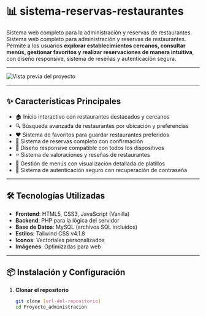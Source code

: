 # 📊 sistema-reservas-restaurantes

Sistema web completo para la administración y reservas de restaurantes.  
Sistema web completo para administración y reservas de restaurantes. Permite a los usuarios **explorar establecimientos cercanos, consultar menús, gestionar favoritos y realizar reservaciones de manera intuitiva**, con diseño responsive, sistema de reseñas y autenticación segura.

---

![Vista previa del proyecto](./images/screenshot.png)

---

## ✨ Características Principales

- 🏠 Inicio interactivo con restaurantes destacados y cercanos  
- 🔍 Búsqueda avanzada de restaurantes por ubicación y preferencias  
- ❤️ Sistema de favoritos para guardar restaurantes preferidos  
- 📅 Sistema de reservas completo con confirmación  
- 📱 Diseño responsive compatible con todos los dispositivos  
- ⭐ Sistema de valoraciones y reseñas de restaurantes  
- 📝 Gestión de menús con visualización detallada de platillos  
- 🔐 Sistema de autenticación seguro con recuperación de contraseña  

---

## 🛠️ Tecnologías Utilizadas

- **Frontend**: HTML5, CSS3, JavaScript (Vanilla)  
- **Backend**: PHP para la lógica del servidor  
- **Base de Datos**: MySQL (archivos SQL incluidos)  
- **Estilos**: Tailwind CSS v4.1.8  
- **Iconos**: Vectoriales personalizados  
- **Imágenes**: Optimizadas para web  

---

## 📦 Instalación y Configuración

1. **Clonar el repositorio**
   ```bash
   git clone [url-del-repositorio]
   cd Proyecto_administracion
